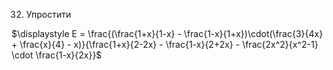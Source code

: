 32. Упростити

$\displaystyle E = \frac{(\frac{1+x}{1-x} - \frac{1-x}{1+x})\cdot(\frac{3}{4x} + \frac{x}{4} - x)}{\frac{1+x}{2-2x} - \frac{1-x}{2+2x} - \frac{2x^2}{x^2-1} \cdot \frac{1-x}{2x}}$
